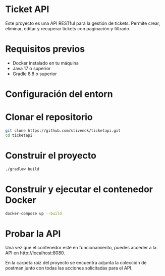 # Ticket API

Este proyecto es una API RESTful para la gestión de tickets. Permite crear, eliminar, editar y recuperar tickets con paginación y filtrado.

# Requisitos previos

- Docker instalado en tu máquina
- Java 17 o superior
- Gradle 8.8 o superior

# Configuración del entorn

# Clonar el repositorio

```bash
git clone https://github.com/stivendk/ticketapi.git
cd ticketapi
```

# Construir el proyecto
```bash
./gradlew build
```

# Construir y ejecutar el contenedor Docker
```bash
docker-compose up --build
```

# Probar la API
Una vez que el contenedor esté en funcionamiento, puedes acceder a la API en http://localhost:8080.

En la carpeta raiz del proyecto se encuentra adjunta la colección de postman junto con todas las acciones solicitadas para el API.
